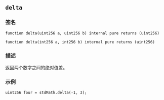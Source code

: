 ## `delta`

### 签名

```solidity
function delta(uint256 a, uint256 b) internal pure returns (uint256)
```

```solidity
function delta(int256 a, int256 b) internal pure returns (uint256)
```

### 描述

返回两个数字之间的绝对值差。

### 示例

```solidity
uint256 four = stdMath.delta(-1, 3);
```